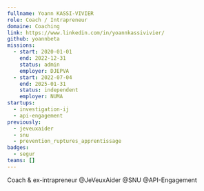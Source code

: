 ```yaml
---
fullname: Yoann KASSI-VIVIER
role: Coach / Intrapreneur
domaine: Coaching
link: https://www.linkedin.com/in/yoannkassivivier/
github: yoannbeta
missions:
  - start: 2020-01-01
    end: 2022-12-31
    status: admin
    employer: DJEPVA
  - start: 2022-07-04
    end: 2025-01-31
    status: independent
    employer: NUMA
startups:
  - investigation-ij
  - api-engagement
previously:
  - jeveuxaider
  - snu
  - prevention_ruptures_apprentissage
badges:
  - segur
teams: []
---
```

Coach & ex-intrapreneur @JeVeuxAider @SNU @API-Engagement